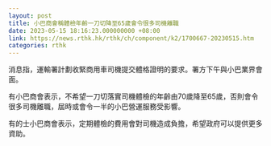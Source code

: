 ```yaml
---
layout: post
title: 小巴商會稱體檢年齡一刀切降至65歲會令很多司機離職
date: 2023-05-15 18:16:23.000000000 +08:00
link: https://news.rthk.hk/rthk/ch/component/k2/1700667-20230515.htm
categories: rthk
---
```


消息指，運輸署計劃收緊商用車司機提交體格證明的要求。署方下午與小巴業界會面。

有小巴商會表示，不希望一刀切落實司機體檢的年齡由70歲降至65歲，否則會令很多司機離職，屆時或會令一半的小巴營運服務受影響。

有的士小巴商會表示，定期體檢的費用會對司機造成負擔，希望政府可以提供更多資助。
